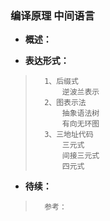 ### 编译原理 中间语言
- **概述：**
>
>
>

- **表达形式：**
>       1、后缀式
>           逆波兰表示
>       2、图表示法
>           抽象语法树
>           有向无环图
>       3、三地址代码
>           三元式
>           间接三元式
>           四元式
>
>
>
>
>
>
>
>
>

- **待续：**
>       参考：
>
>
>
>
>
>
>
>
>
>
>
